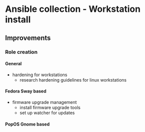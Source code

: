 # Ansible collection - Workstation install

## Improvements

### Role creation

#### General

- hardening for workstations
  - research hardening guidelines for linux workstations

#### Fedora Sway based

- firmware upgrade management
  - install firmware upgrade tools
  - set up watcher for updates

#### PopOS Gnome based
